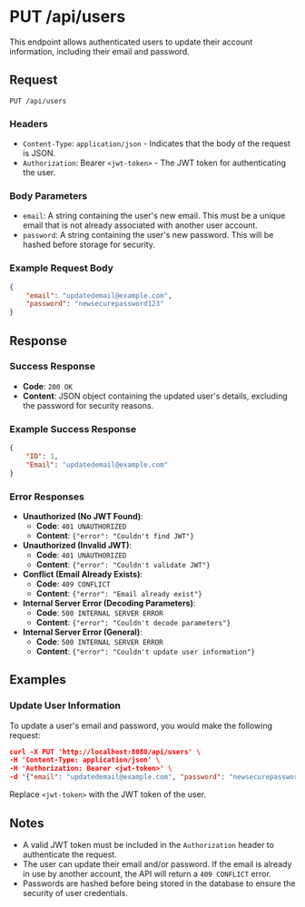 # PUT /api/users

This endpoint allows authenticated users to update their account information, including their email and password.

## Request

`PUT /api/users`

### Headers

- `Content-Type`: `application/json` - Indicates that the body of the request is JSON.
- `Authorization`: Bearer `<jwt-token>` - The JWT token for authenticating the user.

### Body Parameters

- `email`: A string containing the user's new email. This must be a unique email that is not already associated with another user account.
- `password`: A string containing the user's new password. This will be hashed before storage for security.

### Example Request Body

```json
{   
	"email": "updatedemail@example.com",   
	"password": "newsecurepassword123" 
}
```

## Response

### Success Response

- **Code**: `200 OK`
- **Content**: JSON object containing the updated user's details, excluding the password for security reasons.

### Example Success Response

```json
{  
	"ID": 1,   
	"Email": "updatedemail@example.com"
}
```

### Error Responses

- **Unauthorized (No JWT Found)**:
    - **Code**: `401 UNAUTHORIZED`
    - **Content**: `{"error": "Couldn't find JWT"}`
- **Unauthorized (Invalid JWT)**:
    - **Code**: `401 UNAUTHORIZED`
    - **Content**: `{"error": "Couldn't validate JWT"}`
- **Conflict (Email Already Exists)**:
    - **Code**: `409 CONFLICT`
    - **Content**: `{"error": "Email already exist"}`
- **Internal Server Error (Decoding Parameters)**:
    - **Code**: `500 INTERNAL SERVER ERROR`
    - **Content**: `{"error": "Couldn't decode parameters"}`
- **Internal Server Error (General)**:
    - **Code**: `500 INTERNAL SERVER ERROR`
    - **Content**: `{"error": "Couldn't update user information"}`

## Examples

### Update User Information

To update a user's email and password, you would make the following request:

```json
curl -X PUT 'http://localhost:8080/api/users' \
-H 'Content-Type: application/json' \
-H 'Authorization: Bearer <jwt-token>' \
-d '{"email": "updatedemail@example.com", "password": "newsecurepassword123"}'
```

Replace `<jwt-token>` with the JWT token of the user.

## Notes

- A valid JWT token must be included in the `Authorization` header to authenticate the request.
- The user can update their email and/or password. If the email is already in use by another account, the API will return a `409 CONFLICT` error.
- Passwords are hashed before being stored in the database to ensure the security of user credentials.